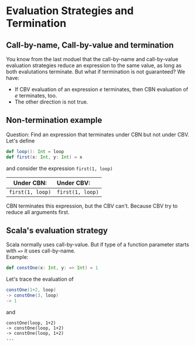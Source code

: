# Evaluation Strategies and Termination

## Call-by-name, Call-by-value and termination
You know from the last moduel that the call-by-name and call-by-value evaluation strategies reduce an expression to the same value, as long as both evalutations terminate. But what if termination is not guaranteed? We have:

* If CBV evaluation of an expression *e* terminates, then CBN evaluation of *e* terminates, too.
* The other direction is not true.

## Non-termination example
Question: Find an expression that terminates under CBN but not under CBV.  
Let's define

```scala
def loop(): Int = loop
def first(x: Int, y: Int) = x
```
and consider the expression `first(1, loop)`

| Under CBN: | Under CBV: |
|:----------:|:-----------|
| `first(1, loop)`| `first(1, loop)`|

CBN terminates this expression, but the CBV can't. Because CBV try to reduce all arguments first.

## Scala's evaluation strategy
Scala normally uses call-by-value. But if type of a function parameter starts with `=>` it uses call-by-name.  
Example:

```scala
def constOne(x: Int, y: => Int) = 1
```
Let's trace the evaluation of 

```scala
constOne(1+2, loop)
-> constOne(3, loop)
-> 1
```
and 

```scla
constOne(loop, 1+2)
-> constOne(loop, 1+2)
-> constOne(loop, 1+2)
...
```